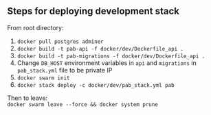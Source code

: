 ## Steps for deploying development stack
From root directory:
1. `docker pull postgres adminer`
2. `docker build -t pab-api -f docker/dev/Dockerfile_api .`
3. `docker build -t pab-migrations -f docker/dev/Dockerfile_api .`
4. Change `DB_HOST` environment variables in `api` and `migrations` in `pab_stack.yml` file to be private IP
5. `docker swarm init`
6. `docker stack deploy -c docker/dev/pab_stack.yml pab`

Then to leave: <br>
`docker swarm leave --force && docker system prune`